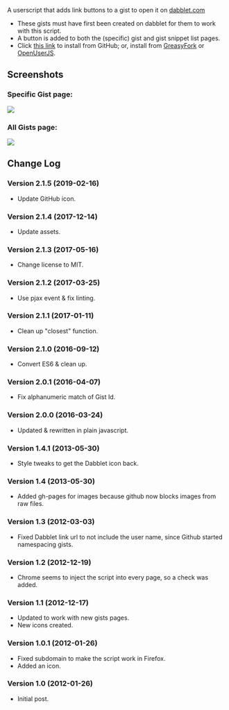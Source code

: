 A userscript that adds link buttons to a gist to open it on [dabblet.com](http://dabblet.com/)

* These gists must have first been created on dabblet for them to work with this script.
* A button is added to both the (specific) gist and gist snippet list pages.
* Click [this link](https://raw.githubusercontent.com/Mottie/GitHub-userscripts/master/gist-to-dabblet.user.js) to install from GitHub; or, install from [GreasyFork](https://greasyfork.org/en/scripts/18254-gist-to-dabblet) or [OpenUserJS](https://openuserjs.org/scripts/Mottie/Gist_to_dabblet).

## Screenshots

### Specific Gist page:

![](https://raw.githubusercontent.com/Mottie/GitHub-userscripts/master/images/gist-to-dabblet-gist-page.jpg)

### All Gists page:

![](https://raw.githubusercontent.com/Mottie/GitHub-userscripts/master/images/gist-to-dabblet-list.jpg)

## Change Log

### Version 2.1.5 (2019-02-16)

* Update GitHub icon.

### Version 2.1.4 (2017-12-14)

* Update assets.

### Version 2.1.3 (2017-05-16)

* Change license to MIT.

### Version 2.1.2 (2017-03-25)

* Use pjax event & fix linting.

### Version 2.1.1 (2017-01-11)

* Clean up "closest" function.

### Version 2.1.0 (2016-09-12)

* Convert ES6 & clean up.

### Version 2.0.1 (2016-04-07)

* Fix alphanumeric match of Gist Id.

### Version 2.0.0 (2016-03-24)

* Updated & rewritten in plain javascript.

### Version 1.4.1 (2013-05-30)

* Style tweaks to get the Dabblet icon back.

### Version 1.4 (2013-05-30)

* Added gh-pages for images because github now blocks images from raw files.

### Version 1.3 (2012-03-03)

* Fixed Dabblet link url to not include the user name, since Github started namespacing gists.

### Version 1.2 (2012-12-19)

* Chrome seems to inject the script into every page, so a check was added.

### Version 1.1 (2012-12-17)

* Updated to work with new gists pages.
* New icons created.

### Version 1.0.1 (2012-01-26)

* Fixed subdomain to make the script work in Firefox.
* Added an icon.

### Version 1.0 (2012-01-26)

* Initial post.
